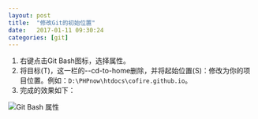 ```yaml
---
layout: post
title:  "修改Git的初始位置"
date:   2017-01-11 09:30:24
categories: [git]
---
```


1. 右键点击Git Bash图标，选择属性。
2. 将目标(T)，这一栏的--cd-to-home删除，并将起始位置(S)：修改为你的项目位置。例如：```D:\PHPnow\htdocs\cofire.github.io```。
3. 完成的效果如下：

![Git Bash 属性](https://raw.githubusercontent.com/cofire/cofire.github.io/master/img/git/1/0.png "Git Bash 属性")